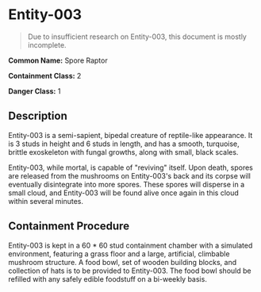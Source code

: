# Entity-003

> Due to insufficient research on Entity-003, this document is mostly incomplete.

**Common Name:** Spore Raptor

**Containment Class:** 2

**Danger Class:** 1

## Description
Entity-003 is a semi-sapient, bipedal creature of reptile-like appearance. It is 3 studs in height and 6 studs in length, and has a smooth, turquoise, brittle exoskeleton with fungal growths, along with small, black scales.

Entity-003, while mortal, is capable of "reviving" itself. Upon death, spores are released from the mushrooms on Entity-003's back and its corpse will eventually disintegrate into more spores. These spores will disperse in a small cloud, and Entity-003 will be found alive once again in this cloud within several minutes. 

## Containment Procedure
Entity-003 is kept in a 60 * 60 stud containment chamber with a simulated environment, featuring a grass floor and a large, artificial, climbable mushroom structure. A food bowl, set of wooden building blocks, and collection of hats is to be provided to Entity-003. The food bowl should be refilled with any safely edible foodstuff on a bi-weekly basis.